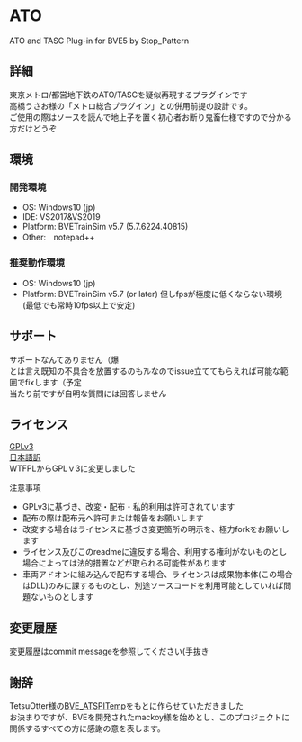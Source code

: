 # ATO
ATO and TASC Plug-in for BVE5 by Stop_Pattern  

## 詳細
東京メトロ/都営地下鉄のATO/TASCを疑似再現するプラグインです  
高橋うさお様の「メトロ総合プラグイン」との併用前提の設計です。  
ご使用の際はソースを読んで地上子を置く初心者お断り鬼畜仕様ですので分かる方だけどうぞ  

## 環境
### 開発環境
- OS:	Windows10 (jp)
- IDE:	VS2017&VS2019
- Platform:	BVETrainSim v5.7 (5.7.6224.40815)
- Other:　notepad++
### 推奨動作環境
- OS:	Windows10 (jp)
- Platform:	BVETrainSim v5.7 (or later)
但しfpsが極度に低くならない環境(最低でも常時10fps以上で安定)  

## サポート
サポートなんてありません（爆  
とは言え既知の不具合を放置するのもｱﾚなのでissue立ててもらえれば可能な範囲でfixします（予定  
当たり前ですが自明な質問には回答しません  

## ライセンス
[GPLv3](https://www.gnu.org/licenses/gpl-3.0.html)  
[日本語訳](https://www.gnu.org/licenses/gpl-3.0.ja.html)  
WTFPLからGPLｖ3に変更しました  

注意事項
- GPLv3に基づき、改変・配布・私的利用は許可されています
- 配布の際は配布元へ許可または報告をお願いします
- 改変する場合はライセンスに基づき変更箇所の明示を、極力forkをお願いします
- ライセンス及びこのreadmeに違反する場合、利用する権利がないものとし場合によっては法的措置などが取られる可能性があります
- 車両アドオンに組み込んで配布する場合、ライセンスは成果物本体(この場合はDLL)のみに課するものとし、別途ソースコードを利用可能としていれば問題ないものとします

## 変更履歴
変更履歴はcommit messageを参照してください(手抜き  

## 謝辞
TetsuOtter様の[BVE_ATSPITemp](https://github.com/TetsuOtter/BVE_ATSPITemp)をもとに作らせていただきました  
お決まりですが、BVEを開発されたmackoy様を始めとし、このプロジェクトに関係するすべての方に感謝の意を表します。  
